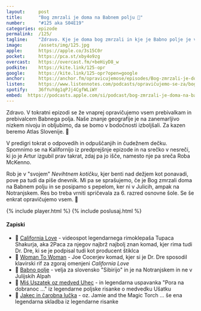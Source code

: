 ```yaml
---
layout: 	post
title:  	"Bog zmrzali je doma na Babnem polju 🥶"
number: 	"#125 aka S04E19"
categories:	epizode
permalink:	/125/
tagline: 	"Zdravo. Kje je doma bog zmrzali in kje je Babno polje je vprašanje, ki nas pesti v tej epizodi. Obiščemo tudi nevihtni kotiček."
image:		/assets/img/125.jpg
apple:		https://apple.co/3s15C0r
pocket:		https://pca.st/xby4o9zg
overcast:	https://overcast.fm/+beHiyD8_w
podkite:	https://kite.link/125-opr
google:		https://kite.link/125-opr?open=google
anchor:		https://anchor.fm/opravicujemose/episodes/Bog-zmrzali-je-doma-na-Babnem-polju-e1pbmj0
listen:		https://www.listennotes.com/podcasts/opravičujemo-se-za/bog-zmrzali-je-doma-na-ZT4hGuiYodk/embed/
spotify:    36fYuYdg1qPJj4CgfWLiWY
embed:	https://podcasts.apple.com/si/podcast/bog-zmrzali-je-doma-na-babnem-polju/id1514750013?i=1000582850080
---
```


Zdravo. V tokratni epizodi se že vnaprej opravičujemo vsem prebivalkam in prebivalcem Babnega polja. Naše znanje geografije je na zanemarljivo nizkem nivoju in obljubimo, da se bomo v bodočnosti izboljšali. Za kazen beremo Atlas Slovenije. 🤪 

 V predigri tokrat o odpovedih in odpuščanjih in čudežnem dečku. Spomnimo se na Kalifornijo iz predprejšnje epizode in na srečko v nesreči, ki jo je Artur izgubil prav takrat, zdaj pa jo išče, namesto nje pa sreča Roba McKenno.

 Rob je v "svojem" _Nevihtnem kotičku_, kjer benti nad dežjem kot ponavadi, pove pa tudi da piše dnevnik. Mi pa se sprašujemo, če je Bog zmrzali doma na Babnem polju in se posipamo s pepelom, ker ni v Julicih, ampak na Notranjskem. Res bo treba vrniti spričevala za 6. razred osnovne šole. Se še enkrat opravičujemo vsem. 🧊 

{% include player.html %}
{% include poslusaj.html %}

<!--break-->

#### Zapiski

- 💒 [California Love](https://www.youtube.com/watch?v=omfz62qu_Bc) - videospot legendarnega rimoklepaša Tupaca Shakurja, aka 2Paca za njegov najbrž najbolj znan komad, kjer rima tudi Dr. Dre, ki se je podpisal tudi kot producent štiklca 
- 🎹 [Woman To Woman](https://www.youtube.com/watch?v=WVW5W9BkSBA) - Joe Cocerjev komad, kjer si je Dr. Dre sposodil klavirski rif za zgoraj omenjeni _California Love_
- 🥶 [Babno polje](https://sl.wikipedia.org/wiki/Babno_Polje) - velja za slovensko "Sibirijo" in je na Notranjskem in ne v Julijskih Alpah 
- 🧸 [Miś Uszatek oz medved Uhec](https://www.youtube.com/watch?v=3DVxBiJ0QRM) - in legendarna uspavanka "Pora na dobranoc ..." iz legendarne poljske risanke o medvedku Ušatku 
- 🔦 [Jakec in čarobna lučka](https://www.youtube.com/watch?v=06NHLaSTjOs) - oz. Jamie and the Magic Torch ... še ena legendarna skladba iz legendarne risanke 